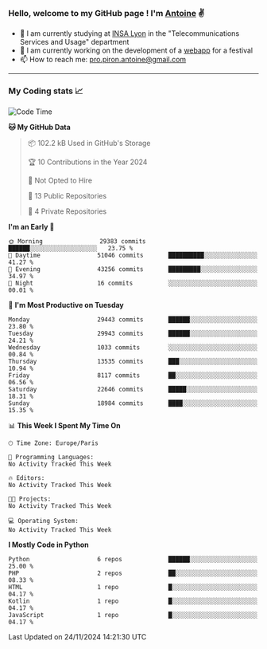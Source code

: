 ### Hello, welcome to my GitHub page ! I'm [Antoine](https://github.com/AntoinePiron) ✌️

- 🌱 I am currently studying at [INSA Lyon](https://www.insa-lyon.fr) in the "Telecommunications Services and Usage" department
- 🔭 I am currently working on the development of a [webapp](https://github.com/24HeuresINSA/Overbookd) for a festival
- 📫 How to reach me: [pro.piron.antoine@gmail.com](mailto:pro.piron.antoine@gmail.com)

---

### My Coding stats 📈
<!--START_SECTION:waka-->
![Code Time](http://img.shields.io/badge/Code%20Time-214%20hrs%209%20mins-blue)

**🐱 My GitHub Data** 

> 📦 102.2 kB Used in GitHub's Storage 
 > 
> 🏆 10 Contributions in the Year 2024
 > 
> 🚫 Not Opted to Hire
 > 
> 📜 13 Public Repositories 
 > 
> 🔑 4 Private Repositories 
 > 
**I'm an Early 🐤** 

```text
🌞 Morning                29383 commits       ██████░░░░░░░░░░░░░░░░░░░   23.75 % 
🌆 Daytime                51046 commits       ██████████░░░░░░░░░░░░░░░   41.27 % 
🌃 Evening                43256 commits       █████████░░░░░░░░░░░░░░░░   34.97 % 
🌙 Night                  16 commits          ░░░░░░░░░░░░░░░░░░░░░░░░░   00.01 % 
```
📅 **I'm Most Productive on Tuesday** 

```text
Monday                   29443 commits       ██████░░░░░░░░░░░░░░░░░░░   23.80 % 
Tuesday                  29943 commits       ██████░░░░░░░░░░░░░░░░░░░   24.21 % 
Wednesday                1033 commits        ░░░░░░░░░░░░░░░░░░░░░░░░░   00.84 % 
Thursday                 13535 commits       ███░░░░░░░░░░░░░░░░░░░░░░   10.94 % 
Friday                   8117 commits        ██░░░░░░░░░░░░░░░░░░░░░░░   06.56 % 
Saturday                 22646 commits       █████░░░░░░░░░░░░░░░░░░░░   18.31 % 
Sunday                   18984 commits       ████░░░░░░░░░░░░░░░░░░░░░   15.35 % 
```


📊 **This Week I Spent My Time On** 

```text
🕑︎ Time Zone: Europe/Paris

💬 Programming Languages: 
No Activity Tracked This Week

🔥 Editors: 
No Activity Tracked This Week

🐱‍💻 Projects: 
No Activity Tracked This Week

💻 Operating System: 
No Activity Tracked This Week
```

**I Mostly Code in Python** 

```text
Python                   6 repos             ██████░░░░░░░░░░░░░░░░░░░   25.00 % 
PHP                      2 repos             ██░░░░░░░░░░░░░░░░░░░░░░░   08.33 % 
HTML                     1 repo              █░░░░░░░░░░░░░░░░░░░░░░░░   04.17 % 
Kotlin                   1 repo              █░░░░░░░░░░░░░░░░░░░░░░░░   04.17 % 
JavaScript               1 repo              █░░░░░░░░░░░░░░░░░░░░░░░░   04.17 % 
```




 Last Updated on 24/11/2024 14:21:30 UTC
<!--END_SECTION:waka-->
